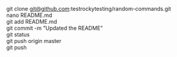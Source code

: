 git clone git@github.com:testrockytesting/random-commands.git <br />
nano README.md <br />
git add README.md <br />
git commit -m "Updated the README" <br />
git status <br />
git push origin master <br /> 
git push <br />
